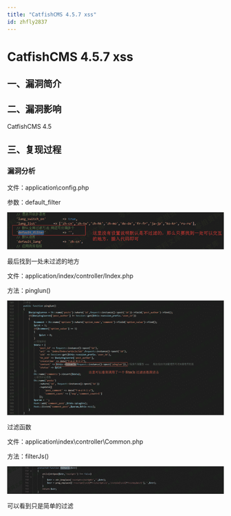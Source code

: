 ```yaml
---
title: "CatfishCMS 4.5.7 xss"
id: zhfly2837
---
```


# CatfishCMS 4.5.7 xss

## 一、漏洞简介

## 二、漏洞影响

CatfishCMS 4.5

## 三、复现过程

### 漏洞分析

文件：application\config.php

参数：default_filter

![image](../img/eab9e6433b76544128bfa0e722a3effa.png)

最后找到一处未过滤的地方

文件：application/index/controller/Index.php

方法：pinglun()

![image](../img/864f63082c2dd7b10e4992ef83361ec2.png)

过滤函数

文件：application\index\controller\Common.php

方法：filterJs()

![image](../img/4969fcb433d6c5574dcfb78ab12067ab.png)

可以看到只是简单的过滤